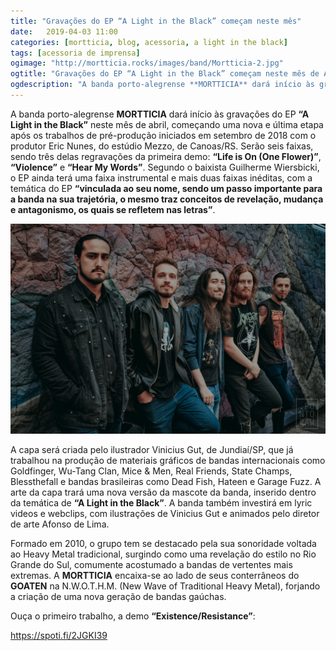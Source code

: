 ```yaml
---
title: "Gravações do EP “A Light in the Black” começam neste mês"
date:   2019-04-03 11:00
categories: [mortticia, blog, acessoria, a light in the black]
tags: [acessoria de imprensa]
ogimage: "http://mortticia.rocks/images/band/Mortticia-2.jpg"
ogtitle: "Gravações do EP “A Light in the Black” começam neste mês de Abril"
ogdescription: "A banda porto-alegrense **MORTTICIA** dará início às gravações do EP “A Light in the Black” neste mês de abril"
---
```


A banda porto-alegrense **MORTTICIA** dará início às gravações do EP **“A Light in the Black”** neste mês de abril, começando uma nova e última etapa após os trabalhos de pré-produção iniciados em setembro de 2018 com o produtor Eric Nunes, do estúdio Mezzo, de Canoas/RS. Serão seis faixas, sendo três delas regravações da primeira demo: **“Life is On (One Flower)”**, **“Violence”** e **“Hear My Words”**. Segundo o baixista Guilherme Wiersbicki, o EP ainda terá uma faixa instrumental e mais duas faixas inéditas, com a temática do EP **“vinculada ao seu nome, sendo um passo importante para a banda na sua trajetória, o mesmo traz conceitos de revelação, mudança e antagonismo, os quais se refletem nas letras”**.

![Mortt](/images/band/Mortticia-2.jpg)

A capa será criada pelo ilustrador Vinicius Gut, de Jundiaí/SP, que já trabalhou na produção de materiais gráficos de bandas internacionais como Goldfinger, Wu-Tang Clan, Mice & Men, Real Friends, State Champs, Blessthefall e bandas brasileiras como Dead Fish, Hateen e Garage Fuzz. A arte da capa trará uma nova versão da mascote da banda, inserido dentro da temática de **“A Light in the Black”**. A banda também investirá em lyric videos e webclips, com ilustrações de Vinicius Gut e animados pelo diretor de arte Afonso de Lima.

Formado em 2010, o grupo tem se destacado pela sua sonoridade voltada ao Heavy Metal tradicional, surgindo como uma revelação do estilo no Rio Grande do Sul, comumente acostumado a bandas de vertentes mais extremas. A **MORTTICIA** encaixa-se ao lado de seus conterrâneos do **GOATEN** na N.W.O.T.H.M. (New Wave of Traditional Heavy Metal), forjando a criação de uma nova geração de bandas gaúchas.

Ouça o primeiro trabalho, a demo **“Existence/Resistance”**:

<https://spoti.fi/2JGKI39>
